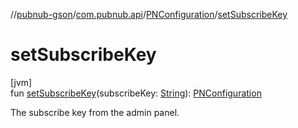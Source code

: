 //[pubnub-gson](../../../index.md)/[com.pubnub.api](../index.md)/[PNConfiguration](index.md)/[setSubscribeKey](set-subscribe-key.md)

# setSubscribeKey

[jvm]\
fun [setSubscribeKey](set-subscribe-key.md)(subscribeKey: [String](https://kotlinlang.org/api/latest/jvm/stdlib/kotlin/-string/index.html)): [PNConfiguration](index.md)

The subscribe key from the admin panel.
